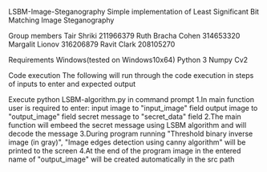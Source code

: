 LSBM-Image-Steganography
Simple implementation of Least Significant Bit Matching Image Steganography

Group members
Tair Shriki 211966379
Ruth Bracha Cohen 314653320
Margalit Lionov 316206879
Ravit Clark 208105270


Requirements
Windows(tested on Windows10x64)
Python 3
Numpy
Cv2

Code execution
The following will run through the code execution in steps of inputs to enter and expected output

Execute python LSBM-algorithm.py in command prompt
1.In main function user is required to enter:
    input image to "input_image" field
    output image to "output_image" field
    secret message to "secret_data" field
2.The main function will embeed the secret message using LSBM algorithm and will decode the message
3.During program running "Threshold binary inverse image (in gray)", "Image edges detection using canny algorithm"
will be printed to the screen
4.At the end of the program image in the entered name of "output_image" will be created automatically in the src path